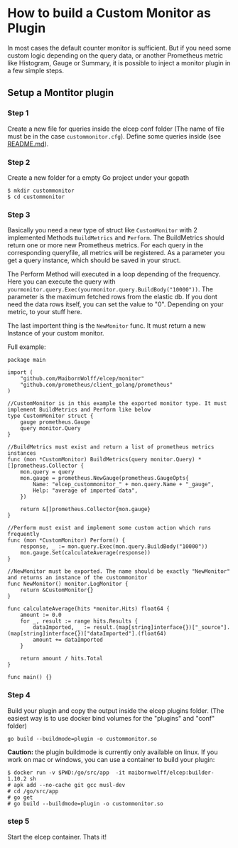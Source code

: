 # How to build a Custom Monitor as Plugin

In most cases the default counter monitor is sufficient. But if you need some custom logic depending on the query data, or another Prometheus metric like Histogram, Gauge or Summary, it is possible to inject a monitor plugin in a few simple steps.

## Setup a Montitor plugin

### Step 1

Create a new file for queries inside the elcep conf folder (The name of file must be in the case `custommonitor.cfg`). Define some queries inside (see [README.md](README.md)). 

### Step 2

Create a new folder for a empty Go project under your gopath
```
$ mkdir custommonitor
$ cd custommonitor
```

### Step 3

Basically you need a new type of struct like `CustomMonitor` with 2 implemented Methods `BuildMetrics` and `Perform`. The BuildMetrics should  return one or more new Prometheus metrics. For each query in the corresponding queryfile, all metrics will be registered. As a parameter you get a query instance, which should be saved in your struct.

The Perform Method will executed in a loop depending of the frequency. Here you can execute the query with `yourmonitor.query.Exec(yourmonitor.query.BuildBody("10000"))`. The parameter is the maximum fetched rows from the elastic db. If you dont need the data rows itself, you can set the value to "0". 
Depending on your metric, to your stuff here.

The last importent thing is the `NewMonitor` func. It must return a new Instance of your custom monitor.

Full example:

```
package main

import (
	"github.com/MaibornWolff/elcep/monitor"
	"github.com/prometheus/client_golang/prometheus"
)

//CustomMonitor is in this example the exported monitor type. It must implement BuildMetrics and Perform like below
type CustomMonitor struct {
	gauge prometheus.Gauge
	query monitor.Query
}

//BuildMetrics must exist and return a list of prometheus metrics instances
func (mon *CustomMonitor) BuildMetrics(query monitor.Query) *[]prometheus.Collector {
	mon.query = query
	mon.gauge = prometheus.NewGauge(prometheus.GaugeOpts{
		Name: "elcep_custommonitor_" + mon.query.Name + "_gauge",
		Help: "average of imported data",
	})

	return &[]prometheus.Collector{mon.gauge}
}

//Perform must exist and implement some custom action which runs frequently
func (mon *CustomMonitor) Perform() {
	response, _ := mon.query.Exec(mon.query.BuildBody("10000"))
	mon.gauge.Set(calculateAverage(response))
}

//NewMonitor must be exported. The name should be exactly "NewMonitor" and returns an instance of the custommonitor
func NewMonitor() monitor.LogMonitor {
	return &CustomMonitor{}
}

func calculateAverage(hits *monitor.Hits) float64 {
	amount := 0.0
	for _, result := range hits.Results {
		dataImported, _ := result.(map[string]interface{})["_source"].(map[string]interface{})["dataImported"].(float64)
		amount += dataImported
	}

	return amount / hits.Total
}

func main() {}
```

### Step 4

Build your plugin and copy the output inside the elcep plugins folder. (The easiest way is to use docker bind volumes for the "plugins" and "conf" folder)

```
go build --buildmode=plugin -o custommonitor.so
```

**Caution:** the plugin buildmode is currently only available on linux. If you work on mac or windows, you can use a container to build your plugin: 

```
$ docker run -v $PWD:/go/src/app  -it maibornwolff/elcep:builder-1.10.2 sh
# apk add --no-cache git gcc musl-dev
# cd /go/src/app
# go get
# go build --buildmode=plugin -o custommonitor.so
```

### step 5

Start the elcep container. Thats it!